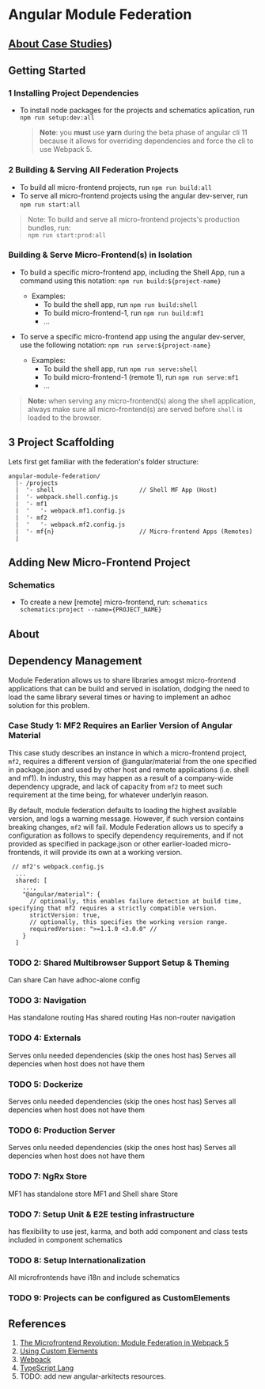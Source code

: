 # Angular Module Federation

## [About Case Studies](CASE_STUDIES.md))

## Getting Started

### 1 Installing Project Dependencies

* To install node packages for the projects and schematics aplication, run
  `npm run setup:dev:all`

  > **Note**: you **must** use **yarn** during the beta phase of angular cli 11 because it allows for overriding dependencies and force the cli to use Webpack 5.


### 2 Building & Serving All Federation Projects

* To build all micro-frontend projects, run `npm run build:all`
* To serve all micro-frontend projects using the angular dev-server, run
  `npm run start:all`

> Note: To build and serve all micro-frontend projects's production bundles, run:<br>
>`npm run start:prod:all`


### Building & Serve Micro-Frontend(s) in Isolation

* To build a specific micro-frontend app, including the Shell App, run a command using this notation:
  `npm run build:${project-name}`
  * Examples:
    * To build the shell app, run `npm run build:shell`
    * To build micro-frontend-1, run `npm run build:mf1`
    * ...

* To serve a specific micro-frontend app using the angular dev-server, use the following notation:
  `npm run serve:${project-name}`
  * Examples:
    * To build the shell app, run `npm run serve:shell`
    * To build micro-frontend-1 (remote 1), run `npm run serve:mf1`
    * ...

> **Note:** when serving any micro-frontend(s) along the shell application, always make sure all micro-frontend(s) are served before `shell` is loaded to the browser.


## 3 Project Scaffolding

Lets first get familiar with the federation's folder structure:

```
angular-module-federation/
  |- /projects
  |  '- shell                        // Shell MF App (Host)
  |  '- webpack.shell.config.js
  |  '- mf1
  |  '   '- webpack.mf1.config.js
  |  '- mf2
  |  '   '- webpack.mf2.config.js
  |  '- mf{n}                        // Micro-frontend Apps (Remotes)
  |
```

## Adding New Micro-Frontend Project

### Schematics

* To create a new [remote] micro-frontend, run:
  `schematics schematics:project --name={PROJECT_NAME}`


## About

## Dependency Management

Module Federation allows us to share libraries amogst micro-frontend applications that can be build and served in isolation, dodging the need to load the same library several times or having to implement an adhoc solution for this problem.


### Case Study 1: MF2 Requires an Earlier Version of Angular Material

This case study describes an instance in which a micro-frontend project, `mf2`, requires a different version of @angular/material
from the one specified in package.json and used by other host and remote applications (i.e. shell and mf1). In industry, this may
happen as a result of a company-wide dependency upgrade, and lack of capacity from `mf2` to meet such requirement at the time being, for whatever underlyin reason.

By default, module federation defaults to loading the highest available version, and logs a warning message. However, if such version
contains breaking changes, `mf2` will fail. Module Federation allows us to specify a configuration as follows to specify dependency
requirements, and if not provided as specified in package.json or other earlier-loaded micro-frontends, it will provide its own at
a working version.

```
 // mf2's webpack.config.js
  ...
  shared: [
    ...,
    "@angular/material": {
      // optionally, this enables failure detection at build time, specifying that mf2 requires a strictly compatible version.
      strictVersion: true,
      // optionally, this specifies the working version range.
      requiredVersion: ">=1.1.0 <3.0.0" //
    }
  ]
```


### TODO 2: Shared Multibrowser Support Setup & Theming

Can share
Can have adhoc-alone config


### TODO 3: Navigation

Has standalone routing
Has shared routing
Has non-router navigation

### TODO 4: Externals

Serves onlu needed dependencies (skip the ones host has)
Serves all depencies when host does not have them

### TODO 5: Dockerize

Serves onlu needed dependencies (skip the ones host has)
Serves all depencies when host does not have them

### TODO 6: Production Server

Serves onlu needed dependencies (skip the ones host has)
Serves all depencies when host does not have them

### TODO 7: NgRx Store

MF1 has standalone store
MF1 and Shell share Store

### TODO 7: Setup Unit & E2E testing infrastructure

has flexibility to use jest, karma, and both
add component and class tests included in component schematics

### TODO 8: Setup Internationalization

All microfrontends have i18n and include schematics

### TODO 9: Projects can be configured as CustomElements


## References

1. [The Microfrontend Revolution: Module Federation in Webpack 5](https://www.angulararchitects.io/aktuelles/the-microfrontend-revolution-module-federation-in-webpack-5/)
2. [Using Custom Elements](https://developer.mozilla.org/en-US/docs/Web/Web_Components/Using_custom_elements)
3. [Webpack](https://webpack.js.org/)
4. [TypeScript Lang](https://www.typescriptlang.org/)
5. TODO: add new angular-arkitects resources.
